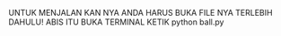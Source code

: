 UNTUK MENJALAN KAN NYA ANDA HARUS BUKA FILE NYA TERLEBIH DAHULU!
ABIS ITU BUKA TERMINAL KETIK python ball.py
